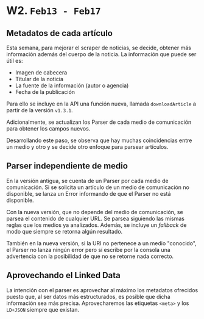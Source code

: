 # W2. `Feb13 - Feb17`

## Metadatos de cada artículo

Esta semana, para mejorar el scraper de noticias, se decide, obtener más información además del cuerpo de la noticia. La información que puede ser útil es:

* Imagen de cabecera
* Títular de la noticia
* La fuente de la información (autor o agencia)
* Fecha de la publicación

Para ello se incluye en la API una función nueva, llamada `downloadArticle` a partir de la versión `v1.3.1`.

Adicionalmente, se actualizan los Parser de cada medio de comunicación para obtener los campos nuevos.

Desarrollando este paso, se observa que hay muchas coincidencias entre un medio y otro y se decide otro enfoque para parsear artículos.

## Parser independiente de medio

En la versión antigua, se cuenta de un Parser por cada medio de comunicación. Si se solicita un artículo de un medio de comunicación no disponible, se lanza un Error informando de que el Parser no está disponible.

Con la nueva versión, que no depende del medio de comunicación, se parsea el contenido de cualquier URL. Se parsea siguiendo las mismas reglas que los medios ya analizados. Además, se incluye un *fallback* de modo que siempre se retorna algún resultado.

También en la nueva versión, si la URI no pertenece a un medio "conocido", el Parser no lanza ningún error pero sí escribe por la consola una advertencia con la posibilidad de que no se retorne nada correcto.

## Aprovechando el Linked Data

La intención con el parser es aprovechar al máximo los metadatos ofrecidos puesto que, al ser datos más estructurados, es posible que dicha información sea más precisa. Aprovecharemos las etiquetas `<meta>` y los `LD+JSON` siempre que existan.